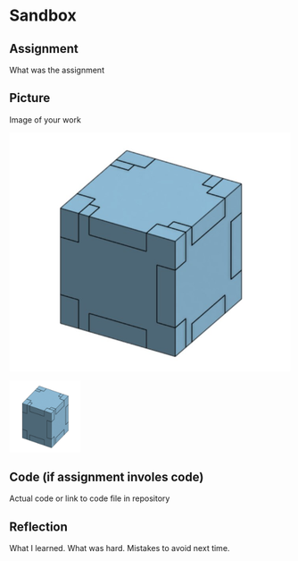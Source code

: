 # Sandbox

## Assignment

What was the assignment

## Picture

Image of your work

![The Box](images/TheBox.jpg)

<img src="https://github.com/OneCHSEngr/Sandbox/blob/master/images/TheBox.jpg?raw=true" alt="The Box" width="128" height="128">

## Code (if assignment involes code)

Actual code or link to code file in repository

## Reflection

What I learned. What was hard.  Mistakes to avoid next time.
